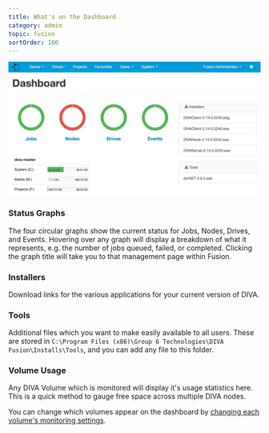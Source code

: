 ```yaml
---
title: What's on the Dashboard
category: admin
topic: fusion
sortOrder: 100
---
```


![DIVA Dashboard](/images/v2/fusion/dashboard.png)

### Status Graphs
The four circular graphs show the current status for Jobs, Nodes, Drives, and Events. Hovering over any graph will display a breakdown of what it represents, e.g. the number of jobs queued, failed, or completed. Clicking the graph title will take you to that management page within Fusion.

### Installers
Download links for the various applications for your current version of DIVA.

### Tools
Additional files which you want to make easily available to all users. These are stored in `C:\Program Files (x86)\Group 6 Technologies\DIVA Fusion\Installs\Tools`, and you can add any file to this folder.

### Volume Usage
Any DIVA Volume which is monitored will display it's usage statistics here. This is a quick method to gauge free space across multiple DIVA nodes.

You can change which volumes appear on the dashboard by [changing each volume's monitoring settings](/v2/articles/monitoring-a-volume.html).
